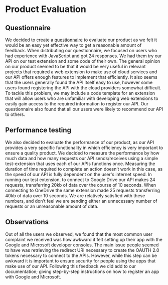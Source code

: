 # Product Evaluation

## Questionnaire

We decided to create a [questionnaire](https://forms.gle/ypXS6h9PMCgs67pw6) to evaluate our product as we felt it would be an easy yet effective way to get a reasonable amount of feedback. When distributing our questionnaire, we focused on users who had experience with JavaScript and got 24 responses. We had them try our API on our test extension and some code of their own. The general opinion on our product seemed to be that it would be very useful in relevant projects that required a web extension to make use of cloud services and our API offers enough features to implement that efficiently. It also seems that the users generally found the API itself easy to use, however some users found registering the API with the cloud providers somewhat difficult. To tackle this problem, we may include a code template for an extension that will allow users who are unfamiliar with developing web extensions to easily gain access to the required information to register our API. Our questionnaire also found that all our users were likely to recommend our API to others.

## Performance testing

We also decided to evaluate the performance of our product, as our API provides a very specific functionality in which efficiency is very important to ensure a quality product. We decided to measure the performance by how much data and how many requests our API sends/receives using a simple test-extension that uses each of our APIs functions once. Measuring the duration of time required to complete an action doesn’t work in this case, as the speed of our API is fully dependent on the user's internet speed.  In running our test extension, to connect to Google Drive our API makes 24 requests, transferring 20kb of data over the course of 10 seconds. When connecting to OneDrive the same extension made 25 requests transferring 40kb of data over 10 seconds. We are relatively satisfied with these numbers, and don’t feel we are sending either an unnecessary number of requests or an unreasonable amount of data.

## Observations

Out of all the users we observed, we found that the most common user complaint we received was how awkward it felt setting up their app with the Google and Microsoft developer consoles. The main issue people seemed to have was retrieving the redirect URI necessary to create the OAUTH 2.0 tokens necessary to connect to the APIs. However, while this step can be awkward it is important to ensure security for people using the apps that make use of our API. Following this feedback we did add to our documentation; giving step-by-step instructions on how to register an app with Google and Microsoft.